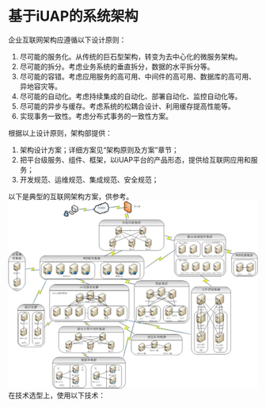 # 基于iUAP的系统架构


企业互联网架构应遵循以下设计原则：

1.	尽可能的服务化。从传统的巨石型架构，转变为去中心化的微服务架构。
2.	尽可能的拆分。考虑业务系统的垂直拆分，数据的水平拆分等。
3.	尽可能的容错。考虑应用服务的高可用、中间件的高可用、数据库的高可用、异地容灾等。
4.	尽可能的自动化。考虑持续集成的自动化、部署自动化、监控自动化等。
5.	尽可能的异步与缓存。考虑系统的松耦合设计、利用缓存提高性能等。
6.	实现事务一致性。考虑分布式事务的一致性方案。

根据以上设计原则，架构部提供：

1.	架构设计方案；详细方案见“架构原则及方案”章节；
2.	把平台级服务、组件、框架，以iUAP平台的产品形态，提供给互联网应用和服务；
3.	开发规范、运维规范、集成规范、安全规范；

以下是典型的互联网架构方案，供参考。
![互联网部署图](../image/image1.png)
在技术选型上，使用以下技术：


 
